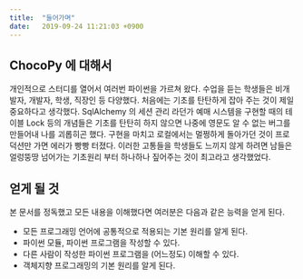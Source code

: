 ```yaml
---
title:  "들어가며"
date:   2019-09-24 11:21:03 +0900
---
```


## ChocoPy 에 대해서
개인적으로 스터디를 열어서 여러번 파이썬을 가르쳐 왔다. 수업을 듣는 학생들은
비개발자, 개발자, 학생, 직장인 등 다양했다. 처음에는 기초를 탄탄하게 잡아 주는 것이
제일 중요하다고 생각했다. SqlAlchemy 의 세션 관리 라던가 예매 시스템을 구현할 때의 테이블 Lock
등의 개념들은 기초를 탄탄히 하지 않으면 나중에 영문도 알 수 없는 버그를 만들어내 나를 괴롭히곤 했다.
구현을 마치고 로컬에서는 멀쩡하게 돌아가던 것이 프로덕션만 가면 에러가 빵빵 터졌다.
이러한 고통들을 학생들도 느끼지 않게 하려면 남들은 얼렁뚱땅 넘어가는 기초원리 부터 하나하나
짚어주는 것이 최고라고 생각했었다.


## 얻게 될 것
본 문서를 정독했고 모든 내용을 이해했다면 여러분은 다음과 같은 능력을 얻게 된다.
* 모든 프로그래밍 언어에 공통적으로 적용되는 기본 원리를 알게 된다.
* 파이썬 모듈, 파이썬 프로그램을 작성할 수 있다.
* 다른 사람이 작성한 파이썬 프로그램을 (어느정도) 이해할 수 있다.
* 객체지향 프로그래밍의 기본 원리를 알게 된다.

